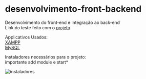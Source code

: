 # desenvolvimento-front-backend
 Desenvolvimento do front-end e integração ao back-end <br>
Link do teste feito com o [projeto](https://youtu.be/07kFP2zW5LQ)<br>

Applicativos Usados:<br>
[XAMPP](https://www.apachefriends.org/pt_br/index.html) <br>
[MySQL](https://www.mysql.com/products/workbench/)

Instaladores necessários para o projeto: <br>
importante add module e start* <br>


![instaladores](https://user-images.githubusercontent.com/127784850/229165586-cea6ff14-d206-46da-8618-95ec38cb5ed2.png)
